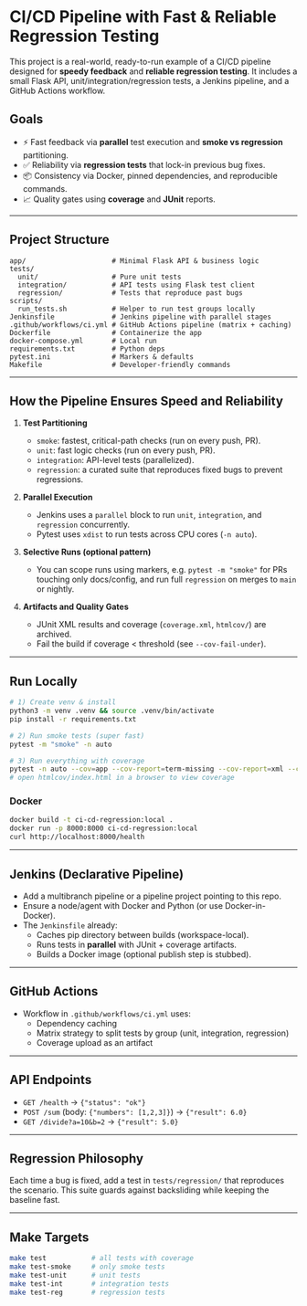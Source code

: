 # CI/CD Pipeline with Fast & Reliable Regression Testing

This project is a real-world, ready-to-run example of a CI/CD pipeline designed for **speedy feedback** and **reliable regression testing**.
It includes a small Flask API, unit/integration/regression tests, a Jenkins pipeline, and a GitHub Actions workflow.

## Goals
- ⚡ Fast feedback via **parallel** test execution and **smoke vs regression** partitioning.
- ✅ Reliability via **regression tests** that lock-in previous bug fixes.
- 📦 Consistency via Docker, pinned dependencies, and reproducible commands.
- 📈 Quality gates using **coverage** and **JUnit** reports.

---

## Project Structure
```text
app/                     # Minimal Flask API & business logic
tests/
  unit/                  # Pure unit tests
  integration/           # API tests using Flask test client
  regression/            # Tests that reproduce past bugs
scripts/
  run_tests.sh           # Helper to run test groups locally
Jenkinsfile              # Jenkins pipeline with parallel stages
.github/workflows/ci.yml # GitHub Actions pipeline (matrix + caching)
Dockerfile               # Containerize the app
docker-compose.yml       # Local run
requirements.txt         # Python deps
pytest.ini               # Markers & defaults
Makefile                 # Developer-friendly commands
```

---

## How the Pipeline Ensures Speed **and** Reliability

1. **Test Partitioning**
   - `smoke`: fastest, critical-path checks (run on every push, PR).
   - `unit`: fast logic checks (run on every push, PR).
   - `integration`: API-level tests (parallelized).
   - `regression`: a curated suite that reproduces fixed bugs to prevent regressions.

2. **Parallel Execution**
   - Jenkins uses a `parallel` block to run `unit`, `integration`, and `regression` concurrently.
   - Pytest uses `xdist` to run tests across CPU cores (`-n auto`).

3. **Selective Runs (optional pattern)**
   - You can scope runs using markers, e.g. `pytest -m "smoke"` for PRs touching only docs/config,
     and run full `regression` on merges to `main` or nightly.

4. **Artifacts and Quality Gates**
   - JUnit XML results and coverage (`coverage.xml`, `htmlcov/`) are archived.
   - Fail the build if coverage < threshold (see `--cov-fail-under`).

---

## Run Locally

```bash
# 1) Create venv & install
python3 -m venv .venv && source .venv/bin/activate
pip install -r requirements.txt

# 2) Run smoke tests (super fast)
pytest -m "smoke" -n auto

# 3) Run everything with coverage
pytest -n auto --cov=app --cov-report=term-missing --cov-report=xml --cov-report=html
# open htmlcov/index.html in a browser to view coverage
```

### Docker
```bash
docker build -t ci-cd-regression:local .
docker run -p 8000:8000 ci-cd-regression:local
curl http://localhost:8000/health
```

---

## Jenkins (Declarative Pipeline)

- Add a multibranch pipeline or a pipeline project pointing to this repo.
- Ensure a node/agent with Docker and Python (or use Docker-in-Docker).
- The `Jenkinsfile` already:
  - Caches pip directory between builds (workspace-local).
  - Runs tests in **parallel** with JUnit + coverage artifacts.
  - Builds a Docker image (optional publish step is stubbed).

---

## GitHub Actions

- Workflow in `.github/workflows/ci.yml` uses:
  - Dependency caching
  - Matrix strategy to split tests by group (unit, integration, regression)
  - Coverage upload as an artifact

---

## API Endpoints

- `GET /health` → `{"status": "ok"}`
- `POST /sum` (body: `{"numbers": [1,2,3]}`) → `{"result": 6.0}`
- `GET /divide?a=10&b=2` → `{"result": 5.0}`

---

## Regression Philosophy

Each time a bug is fixed, add a test in `tests/regression/` that reproduces the scenario.
This suite guards against backsliding while keeping the baseline fast.

---

## Make Targets

```bash
make test           # all tests with coverage
make test-smoke     # only smoke tests
make test-unit      # unit tests
make test-int       # integration tests
make test-reg       # regression tests
```
